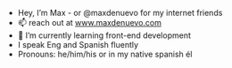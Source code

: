 - Hey, I’m Max - or @maxdenuevo for my internet friends
- 📫 reach out at www.maxdenuevo.com
- 🌱 I’m currently learning front-end development
- I speak Eng and Spanish fluently
- Pronouns: he/him/his or in my native spanish él
